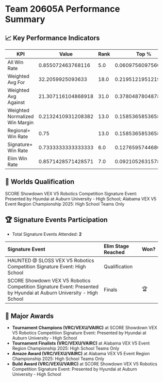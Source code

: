 # Team 20605A Performance Summary

## 📈 Key Performance Indicators
| KPI | Value | Rank | Top % |
| --- | ----- | ---- | ----- |
| All Win Rate | 0.855072463768116 | 5.0 | 0.06097560975609756 |
| Weighted Avg For | 32.2059925093633 | 18.0 | 0.21951219512195122 |
| Weighted Avg Against | 21.307116104868918 | 31.0 | 0.3780487804878049 |
| Weighted Normalized Win Margin | 0.2132410931208382 | 13.0 | 0.15853658536585366 |
| Regional+ Win Rate | 0.75 | 13.0 | 0.15853658536585366 |
| Signature+ Win Rate | 0.7333333333333333 | 6.0 | 0.1276595744680851 |
| Elim Win Rate | 0.8571428571428571 | 7.0 | 0.09210526315789473 |


## 🎯 Worlds Qualification
SCORE Showdown VEX V5 Robotics Competition Signature Event: Presented by Hyundai at Auburn University - High School; Alabama VEX V5 Event Region Championship 2025: High School Teams Only

## 🏆 Signature Events Participation
- Total Signature Events Attended: **2**

| Signature Event | Elim Stage Reached | Won? |
|:----------------|:-------------------|:----|
| HAUNTED @ SLOSS VEX V5 Robotics Competition Signature Event: High School | Qualification |  |
| SCORE Showdown VEX V5 Robotics Competition Signature Event: Presented by Hyundai at Auburn University - High School | Finals | 🏆 |


## 🥇 Major Awards
- **Tournament Champions (VRC/VEXU/VAIRC)** at SCORE Showdown VEX V5 Robotics Competition Signature Event: Presented by Hyundai at Auburn University - High School
- **Tournament Finalists (VRC/VEXU/VAIRC)** at Alabama VEX V5 Event Region Championship 2025: High School Teams Only
- **Amaze Award (VRC/VEXU/VAIRC)** at Alabama VEX V5 Event Region Championship 2025: High School Teams Only
- **Build Award (VRC/VEXU/VAIRC)** at SCORE Showdown VEX V5 Robotics Competition Signature Event: Presented by Hyundai at Auburn University - High School


